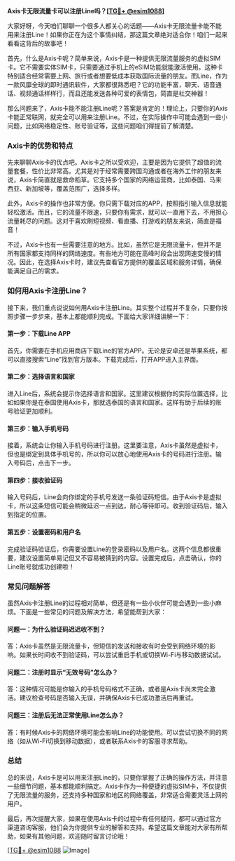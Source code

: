 **Axis卡无限流量卡可以注册Line吗？[[TG💪+ @esim1088](https://t.me/s/esim1088)]**

大家好呀，今天咱们聊聊一个很多人都关心的话题——Axis卡无限流量卡能不能用来注册Line！如果你正在为这个事情纠结，那这篇文章绝对适合你！咱们一起来看看这背后的故事吧！

首先，什么是Axis卡呢？简单来说，Axis卡是一种提供无限流量服务的虚拟SIM卡。它不需要实体SIM卡，只需要通过手机上的eSIM功能就能激活使用。这种卡特别适合经常需要上网、旅行或者想要低成本获取国际流量的朋友。而Line，作为一款风靡全球的即时通讯软件，大家都很熟悉吧？它的功能丰富，聊天、语音通话、视频通话样样行，而且还能发送各种可爱的表情包，简直是社交神器！

那么问题来了，Axis卡能不能注册Line呢？答案是肯定的！理论上，只要你的Axis卡能正常联网，就完全可以用来注册Line。不过，在实际操作中可能会遇到一些小问题，比如网络稳定性、账号验证等，这些问题咱们得提前了解清楚。

### **Axis卡的优势和特点**

先来聊聊Axis卡的优点吧。Axis卡之所以受欢迎，主要是因为它提供了超值的流量套餐，性价比非常高。尤其是对于经常需要跨国沟通或者在海外工作的朋友来说，Axis卡简直就是救命稻草。它支持多个国家的网络运营商，比如泰国、马来西亚、新加坡等，覆盖范围广，选择多样。

此外，Axis卡的操作也非常方便。你只需下载对应的APP，按照指引输入信息就能轻松激活。而且，它的流量不限速，只要你有需求，就可以一直用下去，不用担心流量耗尽的问题。这对于喜欢刷短视频、看直播、打游戏的朋友来说，简直是福音！

不过，Axis卡也有一些需要注意的地方。比如，虽然它是无限流量卡，但并不是所有国家都支持同样的网络速度。有些地方可能在高峰时段会出现网速变慢的情况。因此，在选择Axis卡时，建议先查看官方提供的覆盖区域和服务详情，确保能满足自己的需求。

### **如何用Axis卡注册Line？**

接下来，我们重点说说如何用Axis卡注册Line。其实整个过程并不复杂，只要你按照步骤一步步来，基本上都能顺利完成。下面给大家详细讲解一下：

#### **第一步：下载Line APP**
首先，你需要在手机应用商店下载Line的官方APP。无论是安卓还是苹果系统，都可以直接搜索“Line”找到官方版本。下载完成后，打开APP进入主界面。

#### **第二步：选择语言和国家**
进入Line后，系统会提示你选择语言和国家。这里建议根据你的实际位置选择，比如如果你是在泰国使用Axis卡，那就选泰国的语言和国家。这样有助于后续的账号验证更加顺利。

#### **第三步：输入手机号码**
接着，系统会让你输入手机号码进行注册。这里要注意，Axis卡虽然是虚拟卡，但也是绑定到具体手机号的，所以你可以放心地使用Axis卡的号码进行注册。输入号码后，点击下一步。

#### **第四步：接收验证码**
输入号码后，Line会向你绑定的手机号发送一条验证码短信。由于Axis卡是虚拟卡，所以这条短信可能会稍微延迟一点到达，耐心等待即可。收到验证码后，输入到指定的位置。

#### **第五步：设置密码和用户名**
完成验证码验证后，你需要设置Line的登录密码以及用户名。这两个信息都很重要，建议设置简单易记但又不容易被猜到的内容。设置完成后，点击确认，你的Line账号就成功创建啦！

### **常见问题解答**

虽然Axis卡注册Line的过程相对简单，但还是有一些小伙伴可能会遇到一些小麻烦。下面是一些常见的问题及解决方法，希望能帮到大家：

#### **问题一：为什么验证码迟迟收不到？**
答：Axis卡虽然是无限流量卡，但短信的发送和接收有时会受到网络环境的影响。如果长时间收不到验证码，可以尝试重启手机或切换Wi-Fi与移动数据试试。

#### **问题二：注册时显示“无效号码”怎么办？**
答：这种情况可能是你输入的手机号码格式不正确，或者是Axis卡尚未完全激活。建议检查号码是否输入无误，并确保Axis卡已成功激活后再重试。

#### **问题三：注册后无法正常使用Line怎么办？**
答：有时候Axis卡的网络环境可能会影响Line的功能使用。可以尝试切换不同的网络（如从Wi-Fi切换到移动数据），或者联系Axis卡的客服寻求帮助。

### **总结**

总的来说，Axis卡是可以用来注册Line的，只要你掌握了正确的操作方法，并注意一些细节问题，基本都能顺利搞定。Axis卡作为一种便捷的虚拟SIM卡，不仅提供了无限流量的服务，还支持多种国家和地区的网络覆盖，非常适合需要灵活上网的用户。

最后，再次提醒大家，如果在使用Axis卡的过程中有任何疑问，都可以通过官方渠道咨询客服，他们会为你提供专业的解答和支持。希望这篇文章能对大家有所帮助，如果有其他问题，欢迎随时留言讨论哦！

[[TG💪+ @esim1088](https://t.me/s/esim1088) ![Image](https://i.postimg.cc/4NQfJmqS/Snipaste-2025-05-13-00-14-12.png)]